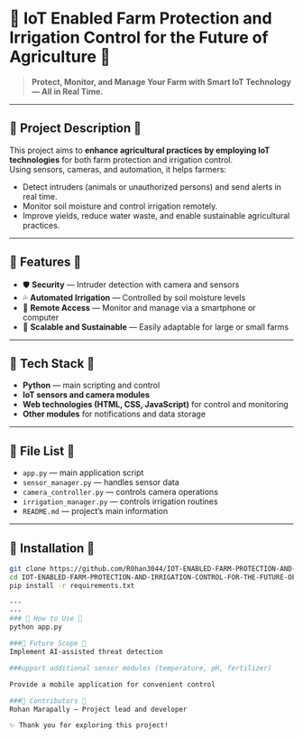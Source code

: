 # 🌱 IoT Enabled Farm Protection and Irrigation Control for the Future of Agriculture 🌱

> **Protect, Monitor, and Manage Your Farm with Smart IoT Technology — All in Real Time.**

---

## 🔹 Project Description 🔹

This project aims to **enhance agricultural practices by employing IoT technologies** for both farm protection and irrigation control.  
Using sensors, cameras, and automation, it helps farmers:

- Detect intruders (animals or unauthorized persons) and send alerts in real time.
- Monitor soil moisture and control irrigation remotely.
- Improve yields, reduce water waste, and enable sustainable agricultural practices.

---

## 🔹 Features 🔹

- 🛡 **Security** — Intruder detection with camera and sensors
- 💦 **Automated Irrigation** — Controlled by soil moisture levels
- 📱 **Remote Access** — Monitor and manage via a smartphone or computer
- 🌟 **Scalable and Sustainable** — Easily adaptable for large or small farms

---

## 🔹 Tech Stack 🔹

- **Python** — main scripting and control
- **IoT sensors and camera modules**
- **Web technologies (HTML, CSS, JavaScript)** for control and monitoring
- **Other modules** for notifications and data storage

---

## 🔹 File List 🔹

- `app.py` — main application script
- `sensor_manager.py` — handles sensor data
- `camera_controller.py` — controls camera operations
- `irrigation_manager.py` — controls irrigation routines
- `README.md` — project’s main information

---

## 🔹 Installation 🔹

```bash
git clone https://github.com/R0han3044/IOT-ENABLED-FARM-PROTECTION-AND-IRRIGATION-CONTROL-FOR-THE-FUTURE-OF-AGRICULTURE.git
cd IOT-ENABLED-FARM-PROTECTION-AND-IRRIGATION-CONTROL-FOR-THE-FUTURE-OF-AGRICULTURE
pip install -r requirements.txt

---
---
### 🔹 How to Use 🔹
python app.py

###🔹 Future Scope 🔹
Implement AI-assisted threat detection

###upport additional sensor modules (temperature, pH, fertilizer)

Provide a mobile application for convenient control

###🔹 Contributors 🔹
Rohan Marapally — Project lead and developer

✨ Thank you for exploring this project!